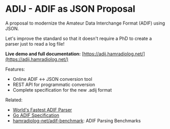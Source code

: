 # ADIJ - ADIF as JSON Proposal

A proposal to modernize the Amateur Data Interchange Format (ADIF) using JSON.

Let's improve the standard so that it doesn't require a PhD to create a parser just to read a log file!

**Live demo and full documentation:** [https://adij.hamradiolog.net/](https://adij.hamradiolog.net/)

Features:

- Online ADIF ↔ JSON conversion tool
- REST API for programmatic conversion
- Complete specification for the new .adij format

Related:

- [World's Fastest ADIF Parser](https://github.com/hamradiolog-net/adif)
- [Go ADIF Specification](https://github.com/hamradiolog-net/adif-spec)
- [hamradiolog-net/adif-benchmark](https://github.com/hamradiolog-net/adif-benchmark): ADIF Parsing Benchmarks
